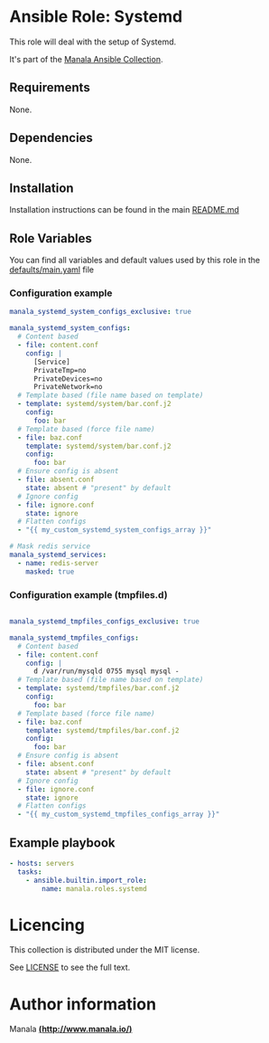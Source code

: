 # Ansible Role: Systemd

This role will deal with the setup of Systemd.

It's part of the [Manala Ansible Collection](https://galaxy.ansible.com/manala/roles).

## Requirements

None.

## Dependencies

None.

## Installation

Installation instructions can be found in the main [README.md](https://github.com/manala/ansible-roles/blob/master/README.md)

## Role Variables

You can find all variables and default values used by this role in the [defaults/main.yaml](./defaults/main.yaml) file

### Configuration example

```yaml
manala_systemd_system_configs_exclusive: true

manala_systemd_system_configs:
  # Content based
  - file: content.conf
    config: |
      [Service]
      PrivateTmp=no
      PrivateDevices=no
      PrivateNetwork=no
  # Template based (file name based on template)
  - template: systemd/system/bar.conf.j2
    config:
      foo: bar
  # Template based (force file name)
  - file: baz.conf
    template: systemd/system/bar.conf.j2
    config:
      foo: bar
  # Ensure config is absent
  - file: absent.conf
    state: absent # "present" by default
  # Ignore config
  - file: ignore.conf
    state: ignore
  # Flatten configs
  - "{{ my_custom_systemd_system_configs_array }}"

# Mask redis service
manala_systemd_services:
  - name: redis-server
    masked: true
```

### Configuration example (tmpfiles.d)

```yaml

manala_systemd_tmpfiles_configs_exclusive: true

manala_systemd_tmpfiles_configs:
  # Content based
  - file: content.conf
    config: |
      d /var/run/mysqld 0755 mysql mysql -
  # Template based (file name based on template)
  - template: systemd/tmpfiles/bar.conf.j2
    config:
      foo: bar
  # Template based (force file name)
  - file: baz.conf
    template: systemd/tmpfiles/bar.conf.j2
    config:
      foo: bar
  # Ensure config is absent
  - file: absent.conf
    state: absent # "present" by default
  # Ignore config
  - file: ignore.conf
    state: ignore
  # Flatten configs
  - "{{ my_custom_systemd_tmpfiles_configs_array }}"
```

## Example playbook

```yaml
- hosts: servers
  tasks:
    - ansible.builtin.import_role:  
        name: manala.roles.systemd
```

# Licencing

This collection is distributed under the MIT license.

See [LICENSE](https://opensource.org/licenses/MIT) to see the full text.

# Author information

Manala [**(http://www.manala.io/)**](http://www.manala.io)

